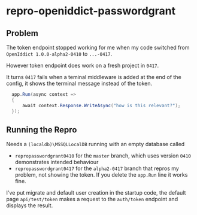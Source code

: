 # repro-openiddict-passwordgrant

## Problem

The token endpoint stopped working for me when my code switched from `OpenIddict 1.0.0-alpha2-0410` to `...-0417`.

However token endpoint does work on a fresh project in `0417`.

It turns `0417` fails when a teminal middleware is added at the end of the config, it shows the terminal message instead of the token.

```csharp
  app.Run(async context =>
  {
      await context.Response.WriteAsync("how is this relevant?");
  });
```

## Running the Repro

Needs a `(localdb)\MSSQLLocalDB` running with an empty database called 

* `repropasswordgrant0410` for the `master` branch, which uses version `0410` demonstrates intended behaviour
* `repropasswordgrant0417` for the `alpha2-0417` branch that repros my problem, not showing the token. If you delete the `app.Run` line it works fine.

I've put migrate and default user creation in the startup code, the default page `api/test/token` makes a request to the `auth/token` endpoint and displays the result.
